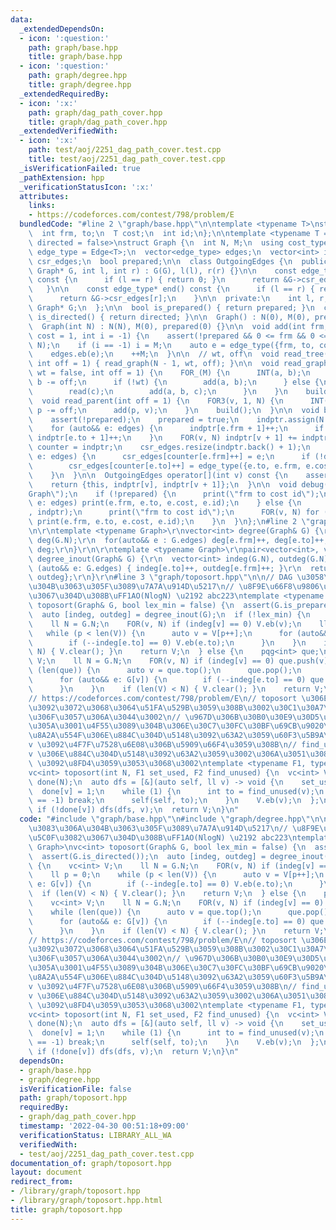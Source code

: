 ```yaml
---
data:
  _extendedDependsOn:
  - icon: ':question:'
    path: graph/base.hpp
    title: graph/base.hpp
  - icon: ':question:'
    path: graph/degree.hpp
    title: graph/degree.hpp
  _extendedRequiredBy:
  - icon: ':x:'
    path: graph/dag_path_cover.hpp
    title: graph/dag_path_cover.hpp
  _extendedVerifiedWith:
  - icon: ':x:'
    path: test/aoj/2251_dag_path_cover.test.cpp
    title: test/aoj/2251_dag_path_cover.test.cpp
  _isVerificationFailed: true
  _pathExtension: hpp
  _verificationStatusIcon: ':x:'
  attributes:
    links:
    - https://codeforces.com/contest/798/problem/E
  bundledCode: "#line 2 \"graph/base.hpp\"\n\ntemplate <typename T>\nstruct Edge {\n\
    \  int frm, to;\n  T cost;\n  int id;\n};\n\ntemplate <typename T = int, bool\
    \ directed = false>\nstruct Graph {\n  int N, M;\n  using cost_type = T;\n  using\
    \ edge_type = Edge<T>;\n  vector<edge_type> edges;\n  vector<int> indptr;\n  vector<edge_type>\
    \ csr_edges;\n  bool prepared;\n\n  class OutgoingEdges {\n  public:\n    OutgoingEdges(const\
    \ Graph* G, int l, int r) : G(G), l(l), r(r) {}\n\n    const edge_type* begin()\
    \ const {\n      if (l == r) { return 0; }\n      return &G->csr_edges[l];\n \
    \   }\n\n    const edge_type* end() const {\n      if (l == r) { return 0; }\n\
    \      return &G->csr_edges[r];\n    }\n\n  private:\n    int l, r;\n    const\
    \ Graph* G;\n  };\n\n  bool is_prepared() { return prepared; }\n  constexpr bool\
    \ is_directed() { return directed; }\n\n  Graph() : N(0), M(0), prepared(0) {}\n\
    \  Graph(int N) : N(N), M(0), prepared(0) {}\n\n  void add(int frm, int to, T\
    \ cost = 1, int i = -1) {\n    assert(!prepared && 0 <= frm && 0 <= to && to <\
    \ N);\n    if (i == -1) i = M;\n    auto e = edge_type({frm, to, cost, i});\n\
    \    edges.eb(e);\n    ++M;\n  }\n\n  // wt, off\n  void read_tree(bool wt = false,\
    \ int off = 1) { read_graph(N - 1, wt, off); }\n\n  void read_graph(int M, bool\
    \ wt = false, int off = 1) {\n    FOR_(M) {\n      INT(a, b);\n      a -= off,\
    \ b -= off;\n      if (!wt) {\n        add(a, b);\n      } else {\n        T c;\n\
    \        read(c);\n        add(a, b, c);\n      }\n    }\n    build();\n  }\n\n\
    \  void read_parent(int off = 1) {\n    FOR3(v, 1, N) {\n      INT(p);\n     \
    \ p -= off;\n      add(p, v);\n    }\n    build();\n  }\n\n  void build() {\n\
    \    assert(!prepared);\n    prepared = true;\n    indptr.assign(N + 1, 0);\n\
    \    for (auto&& e: edges) {\n      indptr[e.frm + 1]++;\n      if (!directed)\
    \ indptr[e.to + 1]++;\n    }\n    FOR(v, N) indptr[v + 1] += indptr[v];\n    auto\
    \ counter = indptr;\n    csr_edges.resize(indptr.back() + 1);\n    for (auto&&\
    \ e: edges) {\n      csr_edges[counter[e.frm]++] = e;\n      if (!directed)\n\
    \        csr_edges[counter[e.to]++] = edge_type({e.to, e.frm, e.cost, e.id});\n\
    \    }\n  }\n\n  OutgoingEdges operator[](int v) const {\n    assert(prepared);\n\
    \    return {this, indptr[v], indptr[v + 1]};\n  }\n\n  void debug() {\n    print(\"\
    Graph\");\n    if (!prepared) {\n      print(\"frm to cost id\");\n      for (auto&&\
    \ e: edges) print(e.frm, e.to, e.cost, e.id);\n    } else {\n      print(\"indptr\"\
    , indptr);\n      print(\"frm to cost id\");\n      FOR(v, N) for (auto&& e: (*this)[v])\
    \ print(e.frm, e.to, e.cost, e.id);\n    }\n  }\n};\n#line 2 \"graph/degree.hpp\"\
    \n\r\ntemplate <typename Graph>\r\nvector<int> degree(Graph& G) {\r\n  vector<int>\
    \ deg(G.N);\r\n  for(auto&& e : G.edges) deg[e.frm]++, deg[e.to]++;\r\n  return\
    \ deg;\r\n}\r\n\r\ntemplate <typename Graph>\r\npair<vector<int>, vector<int>>\
    \ degree_inout(Graph& G) {\r\n  vector<int> indeg(G.N), outdeg(G.N);\r\n  for\
    \ (auto&& e: G.edges) { indeg[e.to]++, outdeg[e.frm]++; }\r\n  return {indeg,\
    \ outdeg};\r\n}\r\n#line 3 \"graph/toposort.hpp\"\n\n// DAG \u3058\u3083\u306A\
    \u304B\u3063\u305F\u3089\u7A7A\u914D\u5217\n// \u8F9E\u66F8\u9806\u6700\u5C0F\u3082\
    \u3067\u304D\u308B\uFF1AO(NlogN) \u2192 abc223\ntemplate <typename Graph>\nvc<int>\
    \ toposort(Graph& G, bool lex_min = false) {\n  assert(G.is_prepared());\n  assert(G.is_directed());\n\
    \  auto [indeg, outdeg] = degree_inout(G);\n  if (!lex_min) {\n    vc<int> V;\n\
    \    ll N = G.N;\n    FOR(v, N) if (indeg[v] == 0) V.eb(v);\n    ll p = 0;\n \
    \   while (p < len(V)) {\n      auto v = V[p++];\n      for (auto&& e: G[v]) {\n\
    \        if (--indeg[e.to] == 0) V.eb(e.to);\n      }\n    }\n    if (len(V) <\
    \ N) { V.clear(); }\n    return V;\n  } else {\n    pqg<int> que;\n    vc<int>\
    \ V;\n    ll N = G.N;\n    FOR(v, N) if (indeg[v] == 0) que.push(v);\n    while\
    \ (len(que)) {\n      auto v = que.top();\n      que.pop();\n      V.eb(v);\n\
    \      for (auto&& e: G[v]) {\n        if (--indeg[e.to] == 0) que.push(e.to);\n\
    \      }\n    }\n    if (len(V) < N) { V.clear(); }\n    return V;\n  }\n}\n\n\
    // https://codeforces.com/contest/798/problem/E\n// toposort \u306E\u5019\u88DC\
    \u3092\u3072\u3068\u3064\u51FA\u529B\u3059\u308B\u3002\u30C1\u30A7\u30C3\u30AF\
    \u306F\u3057\u306A\u3044\u3002\n// \u967D\u306B\u30B0\u30E9\u30D5\u3092\u4F5C\u3089\
    \u305A\u3001\u4F55\u3089\u304B\u306E\u30C7\u30FC\u30BF\u69CB\u9020\u3067\u672A\
    \u8A2A\u554F\u306E\u884C\u304D\u5148\u3092\u63A2\u3059\u60F3\u5B9A\u3002\n// set_used(v)\uFF1A\
    v \u3092\u4F7F\u7528\u6E08\u306B\u5909\u66F4\u3059\u308B\n// find_unused(v)\uFF1A\
    v \u306E\u884C\u304D\u5148\u3092\u63A2\u3059\u3002\u306A\u3051\u308C\u3070 -1\
    \ \u3092\u8FD4\u3059\u3053\u3068\u3002\ntemplate <typename F1, typename F2>\n\
    vc<int> toposort(int N, F1 set_used, F2 find_unused) {\n  vc<int> V;\n  vc<bool>\
    \ done(N);\n  auto dfs = [&](auto self, ll v) -> void {\n    set_used(v);\n  \
    \  done[v] = 1;\n    while (1) {\n      int to = find_unused(v);\n      if (to\
    \ == -1) break;\n      self(self, to);\n    }\n    V.eb(v);\n  };\n  FOR(v, N)\
    \ if (!done[v]) dfs(dfs, v);\n  return V;\n}\n"
  code: "#include \"graph/base.hpp\"\n#include \"graph/degree.hpp\"\n\n// DAG \u3058\
    \u3083\u306A\u304B\u3063\u305F\u3089\u7A7A\u914D\u5217\n// \u8F9E\u66F8\u9806\u6700\
    \u5C0F\u3082\u3067\u304D\u308B\uFF1AO(NlogN) \u2192 abc223\ntemplate <typename\
    \ Graph>\nvc<int> toposort(Graph& G, bool lex_min = false) {\n  assert(G.is_prepared());\n\
    \  assert(G.is_directed());\n  auto [indeg, outdeg] = degree_inout(G);\n  if (!lex_min)\
    \ {\n    vc<int> V;\n    ll N = G.N;\n    FOR(v, N) if (indeg[v] == 0) V.eb(v);\n\
    \    ll p = 0;\n    while (p < len(V)) {\n      auto v = V[p++];\n      for (auto&&\
    \ e: G[v]) {\n        if (--indeg[e.to] == 0) V.eb(e.to);\n      }\n    }\n  \
    \  if (len(V) < N) { V.clear(); }\n    return V;\n  } else {\n    pqg<int> que;\n\
    \    vc<int> V;\n    ll N = G.N;\n    FOR(v, N) if (indeg[v] == 0) que.push(v);\n\
    \    while (len(que)) {\n      auto v = que.top();\n      que.pop();\n      V.eb(v);\n\
    \      for (auto&& e: G[v]) {\n        if (--indeg[e.to] == 0) que.push(e.to);\n\
    \      }\n    }\n    if (len(V) < N) { V.clear(); }\n    return V;\n  }\n}\n\n\
    // https://codeforces.com/contest/798/problem/E\n// toposort \u306E\u5019\u88DC\
    \u3092\u3072\u3068\u3064\u51FA\u529B\u3059\u308B\u3002\u30C1\u30A7\u30C3\u30AF\
    \u306F\u3057\u306A\u3044\u3002\n// \u967D\u306B\u30B0\u30E9\u30D5\u3092\u4F5C\u3089\
    \u305A\u3001\u4F55\u3089\u304B\u306E\u30C7\u30FC\u30BF\u69CB\u9020\u3067\u672A\
    \u8A2A\u554F\u306E\u884C\u304D\u5148\u3092\u63A2\u3059\u60F3\u5B9A\u3002\n// set_used(v)\uFF1A\
    v \u3092\u4F7F\u7528\u6E08\u306B\u5909\u66F4\u3059\u308B\n// find_unused(v)\uFF1A\
    v \u306E\u884C\u304D\u5148\u3092\u63A2\u3059\u3002\u306A\u3051\u308C\u3070 -1\
    \ \u3092\u8FD4\u3059\u3053\u3068\u3002\ntemplate <typename F1, typename F2>\n\
    vc<int> toposort(int N, F1 set_used, F2 find_unused) {\n  vc<int> V;\n  vc<bool>\
    \ done(N);\n  auto dfs = [&](auto self, ll v) -> void {\n    set_used(v);\n  \
    \  done[v] = 1;\n    while (1) {\n      int to = find_unused(v);\n      if (to\
    \ == -1) break;\n      self(self, to);\n    }\n    V.eb(v);\n  };\n  FOR(v, N)\
    \ if (!done[v]) dfs(dfs, v);\n  return V;\n}\n"
  dependsOn:
  - graph/base.hpp
  - graph/degree.hpp
  isVerificationFile: false
  path: graph/toposort.hpp
  requiredBy:
  - graph/dag_path_cover.hpp
  timestamp: '2022-04-30 00:51:18+09:00'
  verificationStatus: LIBRARY_ALL_WA
  verifiedWith:
  - test/aoj/2251_dag_path_cover.test.cpp
documentation_of: graph/toposort.hpp
layout: document
redirect_from:
- /library/graph/toposort.hpp
- /library/graph/toposort.hpp.html
title: graph/toposort.hpp
---
```

